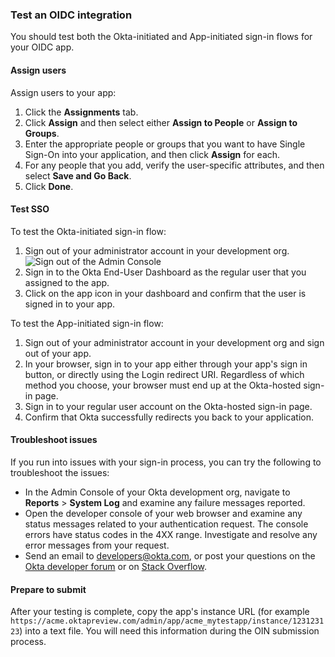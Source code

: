 ### Test an OIDC integration

You should test both the Okta-initiated and App-initiated sign-in flows for your OIDC app.

#### Assign users

Assign users to your app:

1. Click the **Assignments** tab.
1. Click **Assign** and then select either **Assign to People** or **Assign to Groups**.
1. Enter the appropriate people or groups that you want to have Single Sign-On into your application, and then click **Assign** for each.
1. For any people that you add, verify the user-specific attributes, and then select **Save and Go Back**.
1. Click **Done**.

#### Test SSO

To test the Okta-initiated sign-in flow:

1. Sign out of your administrator account in your development org.
  ![Sign out of the Admin Console](/img/oin/sso_user-sign-out.png "Sign out of the Admin Console")
1. Sign in to the Okta End-User Dashboard as the regular user that you assigned to the app.
1. Click on the app icon in your dashboard and confirm that the user is signed in to your app.

To test the App-initiated sign-in flow:

1. Sign out of your administrator account in your development org and sign out of your app.
1. In your browser, sign in to your app either through your app's sign in button, or directly using the Login redirect URI. Regardless of which method you choose, your browser must end up at the Okta-hosted sign-in page.
1. Sign in to your regular user account on the Okta-hosted sign-in page.
1. Confirm that Okta successfully redirects you back to your application.

#### Troubleshoot issues

If you run into issues with your sign-in process, you can try the following to troubleshoot the issues:

* In the Admin Console of your Okta development org, navigate to **Reports** > **System Log** and examine any failure messages reported.
* Open the developer console of your web browser and examine any status messages related to your authentication request. The console errors have status codes in the 4XX range. Investigate and resolve any error messages from your request.
* Send an email to <developers@okta.com>, or post your questions on the [Okta developer forum](https://devforum.okta.com/search?q=oidc) or on [Stack Overflow](https://stackoverflow.com/search?q=oidc+okta).

#### Prepare to submit

After your testing is complete, copy the app's instance URL (for example `https://acme.oktapreview.com/admin/app/acme_mytestapp/instance/123123123`) into a text file. You will need this information during the OIN submission process.
